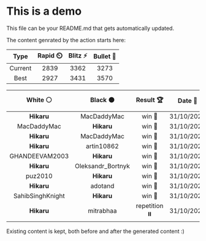 # This is a demo

This file can be your README.md that gets automatically updated.

The content genrated by the action starts here:

<!--START_SECTION:chessStats-->
<!-- Automatically generated with https://github.com/Balastrong/chess-stats-action -->

| Type | Rapid ⏲️ | Blitz ⚡ | Bullet 🔫 |
|:---:|:---:|:---:|:---:|
| Current | 2839 | 3362 | 3273 |
| Best | 2927 | 3431 | 3570 |

| White ⚪ | Black ⚫ | Result 🏆 | Date 📅 | Position 🗺️ | Type 🕕 |
|:---:|:---:|:---:|:---:|:---:|:---:|
| **Hikaru** | MacDaddyMac | win 🥇 | 31/10/2025 | <a href="http://www.ee.unb.ca/cgi-bin/tervo/fen.pl?select=4r3/1k5p/1p1N1p2/2p5/npP5/PK4P1/4P2P/5R2 b - - 1 31">Link</a> | Blitz |
| MacDaddyMac | **Hikaru** | win 🥇 | 31/10/2025 | <a href="http://www.ee.unb.ca/cgi-bin/tervo/fen.pl?select=4r3/pp3pk1/7q/3pPQ2/7P/1P4P1/P4PK1/8 w - - 3 37">Link</a> | Blitz |
| **Hikaru** | MacDaddyMac | win 🥇 | 31/10/2025 | <a href="http://www.ee.unb.ca/cgi-bin/tervo/fen.pl?select=2r5/4Bp2/5P2/4k3/R2p4/8/2PK4/8 b - - 2 69">Link</a> | Blitz |
| **Hikaru** | artin10862 | win 🥇 | 31/10/2025 | <a href="http://www.ee.unb.ca/cgi-bin/tervo/fen.pl?select=8/8/1R6/2r2p2/k4Kp1/6P1/7P/8 b - - 3 52">Link</a> | Blitz |
| GHANDEEVAM2003 | **Hikaru** | win 🥇 | 31/10/2025 | <a href="http://www.ee.unb.ca/cgi-bin/tervo/fen.pl?select=1k2r3/p1q4p/Ppp3p1/2nb2P1/3R4/7B/1P3N2/1KQ5 w - - 1 29">Link</a> | Blitz |
| **Hikaru** | Oleksandr_Bortnyk | win 🥇 | 31/10/2025 | <a href="http://www.ee.unb.ca/cgi-bin/tervo/fen.pl?select=6k1/p1p4p/1p6/5r2/PPQ1n3/5NPq/2P2P1P/4R2K b - - 2 29">Link</a> | Blitz |
| puz2010 | **Hikaru** | win 🥇 | 31/10/2025 | <a href="http://www.ee.unb.ca/cgi-bin/tervo/fen.pl?select=kr6/p3R1Qp/r2p4/5p2/3B1P2/6P1/b1n4P/K2R4 w - - 0 30">Link</a> | Blitz |
| **Hikaru** | adotand | win 🥇 | 31/10/2025 | <a href="http://www.ee.unb.ca/cgi-bin/tervo/fen.pl?select=6r1/5qn1/pkp5/1pN1R3/P2P4/2P3Q1/1P2r3/1K4R1 b - - 3 30">Link</a> | Blitz |
| SahibSinghKnight | **Hikaru** | win 🥇 | 31/10/2025 | <a href="http://www.ee.unb.ca/cgi-bin/tervo/fen.pl?select=8/3p2kp/1p1b2p1/p7/P1Pp3P/1P4P1/2b2N1K/5B2 w - - 1 37">Link</a> | Blitz |
| **Hikaru** | mitrabhaa | repetition ⏸️ | 31/10/2025 | <a href="http://www.ee.unb.ca/cgi-bin/tervo/fen.pl?select=b3k3/p3p2p/4n3/2p2p2/3n1P2/P1N1N1P1/3P4/1B2RRKr w - - 9 24">Link</a> | Blitz |

<!--END_SECTION:chessStats-->

Existing content is kept, both before and after the generated content :)
